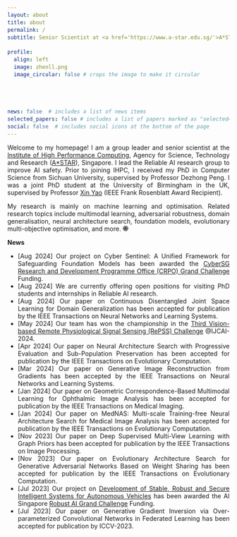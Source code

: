```yaml
---
layout: about
title: about
permalink: /
subtitle: Senior Scientist at <a href='https://www.a-star.edu.sg/'>A*STAR</a>

profile:
  align: left
  image: zhenll.png
  image_circular: false # crops the image to make it circular  




news: false  # includes a list of news items
selected_papers: false # includes a list of papers marked as "selected={true}"
social: false  # includes social icons at the bottom of the page
---
```


<p align="justify">Welcome to my homepage! I am a group leader and senior scientist at the <a href="https://www.a-star.edu.sg/ihpc">Institute of High Performance Computing</a>, Agency for Science, Technology and Research (<a href="https://www.a-star.edu.sg/">A*STAR</a>), Singapore. I lead the Reliable AI research group to improve AI safety. Prior to joining IHPC, I received my PhD in Computer Science from Sichuan University, supervised by Professor Dezhong Peng. I was a joint PhD student at the University of Birmingham in the UK, supervised by Professor <a href="http://www.cs.bham.ac.uk/~xin/">Xin Yao</a> (IEEE Frank Rosenblatt Award Recipient).</p>

<p align="justify">My research is mainly on machine learning and optimisation. Related research topics include multimodal learning, adversarial robustness, domain generalisation, neural architecture search, foundation models, evolutionary multi-objective optimisation, and more. <a href="https://scholar.google.com/citations?user=dtv_LZkAAAAJ&hl=en"><img src="assets/img/gs.png" width="12px"></a> </p>


<Strong>News</strong>

<ul align="justify">  
  <li>[Aug 2024] Our project on Cyber Sentinel: A Unified Framework for Safeguarding Foundation Models has been awarded the <a href="https://www.ntu.edu.sg/crpo/crpo-verticals/grant-management/grand-challenge">CyberSG Research and Development Programme Office (CRPO) Grand Challenge</a> Funding.</li>
  <li>[Aug 2024] We are currently offering open positions for visiting PhD students and internships in Reliable AI research.</li>
  <li>[Aug 2024] Our paper on Continuous Disentangled Joint Space Learning for Domain Generalization has been accepted for publication by the IEEE Transactions on Neural Networks and Learning Systems.</li>
  <li>[May 2024] Our team has won the championship in the <a href="https://repss-w.github.io/">Third Vision-based Remote Physiological Signal Sensing (RePSS) Challenge</a> @IJCAI-2024.</li>
  <li>[Apr 2024] Our paper on Neural Architecture Search with Progressive Evaluation and Sub-Population Preservation has been accepted for publication by the IEEE Transactions on Evolutionary Computation.</li>
  <li>[Mar 2024] Our paper on Generative Image Reconstruction from Gradients has been accepted by the IEEE Transactions on Neural Networks and Learning Systems.</li>
  <li>[Jan 2024] Our paper on Geometric Correspondence-Based Multimodal Learning for Ophthalmic Image Analysis has been accepted for publication by the IEEE Transactions on Medical Imaging.</li>
  <li>[Jan 2024] Our paper on MedNAS: Multi-scale Training-free Neural Architecture Search for Medical Image Analysis has been accepted for publication by the IEEE Transactions on Evolutionary Computation.</li>
  <li>[Nov 2023] Our paper on Deep Supervised Multi-View Learning with Graph Priors has been accepted for publication by the IEEE Transactions on Image Processing.</li>
  <li>[Nov 2023] Our paper on Evolutionary Architecture Search for Generative Adversarial Networks Based on Weight Sharing has been accepted for publication by the IEEE Transactions on Evolutionary Computation.</li>
  <li>[Jul 2023] Our project on <a href="https://aisingapore.org/development-of-stable-robust-and-secure-intelligent-systems-for-autonomous-vehicles">Development of Stable, Robust and Secure Intelligent Systems for Autonomous Vehicles</a> has been awarded the AI Singapore <a href="https://connect.aisingapore.org/2023/07/s20m-research-funding-to-address-challenges-related-to-the-increasing-use-of-ai-in-emerging-applications/">Robust AI Grand Challenge</a> Funding.</li>
  <li>[Jul 2023] Our paper on Generative Gradient Inversion via Over-parameterized Convolutional Networks in Federated Learning has been accepted for publication by ICCV-2023.</li>
</ul>

<center>
<div id="clustrmaps-widget" style="width:10%">
<script type="text/javascript" id="clstr_globe" src="//clustrmaps.com/globe.js?d=7ZHvGekSdpW0uob9cLDWhfd_JGFDw8G0ON4LCJHWCUg"></script>
</div></center>
